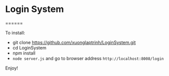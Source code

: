 # Login System
======

To install:
- git clone https://github.com/xuonglaptrinh/LoginSystem.git
- cd LoginSystem
- npm install
- `node server.js` and go to browser address `http://localhost:8008/login`

Enjoy!
